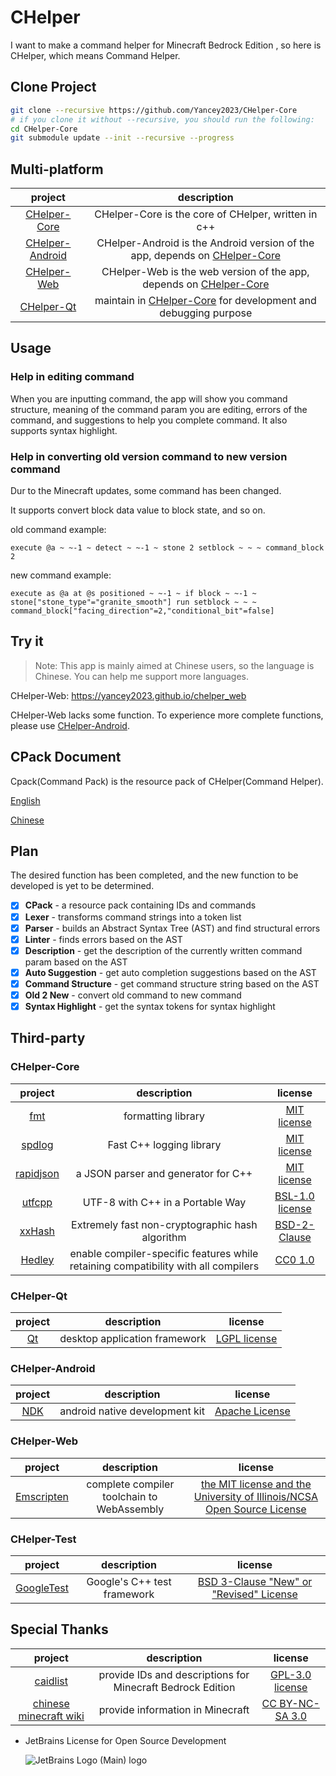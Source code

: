 # CHelper

I want to make a command helper for Minecraft Bedrock Edition , so here is CHelper, which means Command Helper.

## Clone Project

```bash
git clone --recursive https://github.com/Yancey2023/CHelper-Core
# if you clone it without --recursive, you should run the following:
cd CHelper-Core
git submodule update --init --recursive --progress
```

## Multi-platform

|                             project                              |                                                       description                                                        |
| :--------------------------------------------------------------: | :----------------------------------------------------------------------------------------------------------------------: |
|    [CHelper-Core](https://github.com/Yancey2023/CHelper-Core)    |                                   CHelper-Core is the core of CHelper, written in c++                                    |
| [CHelper-Android](https://github.com/Yancey2023/CHelper-Android) | CHelper-Android is the Android version of the app, depends on [CHelper-Core](https://github.com/Yancey2023/CHelper-Core) |
|     [CHelper-Web](https://github.com/Yancey2023/chelper_web)     |     CHelper-Web is the web version of the app, depends on [CHelper-Core](https://github.com/Yancey2023/CHelper-Core)     |
|                    [CHelper-Qt](./CHelper-Qt)                    |       maintain in [CHelper-Core](https://github.com/Yancey2023/CHelper-Core) for development and debugging purpose       |

## Usage

### Help in editing command

When you are inputting command, the app will show you command structure, meaning of the command param you are editing,
errors of the command, and suggestions to help you complete command. It also supports syntax highlight.

### Help in converting old version command to new version command

Dur to the Minecraft updates, some command has been changed.

It supports convert block data value to block state, and so on.

old command example:

```mcfunction
execute @a ~ ~-1 ~ detect ~ ~-1 ~ stone 2 setblock ~ ~ ~ command_block 2
```

new command example:

```mcfunction
execute as @a at @s positioned ~ ~-1 ~ if block ~ ~-1 ~ stone["stone_type"="granite_smooth"] run setblock ~ ~ ~ command_block["facing_direction"=2,"conditional_bit"=false]
```

## Try it

> Note: This app is mainly aimed at Chinese users, so the language is Chinese. You can help me support more languages.

CHelper-Web: <https://yancey2023.github.io/chelper_web>

CHelper-Web lacks some function. To experience more complete functions, please
use [CHelper-Android](https://github.com/Yancey2023/CHelper-Android).

## CPack Document

Cpack(Command Pack) is the resource pack of CHelper(Command Helper).

[English](CHelper-Resource/doc/README.md)

[Chinese](CHelper-Resource/doc/README_CN.md)

## Plan

The desired function has been completed, and the new function to be developed is yet to be determined.

- [x] **CPack** - a resource pack containing IDs and commands
- [x] **Lexer** - transforms command strings into a token list
- [x] **Parser** - builds an Abstract Syntax Tree (AST) and find structural errors
- [x] **Linter** - finds errors based on the AST
- [x] **Description** - get the description of the currently written command param based on the AST
- [x] **Auto Suggestion** - get auto completion suggestions based on the AST
- [x] **Command Structure** - get command structure string based on the AST
- [x] **Old 2 New** - convert old command to new command
- [x] **Syntax Highlight** - get the syntax tokens for syntax highlight

## Third-party

### CHelper-Core

|                      project                      |                                    description                                     |                                   license                                   |
| :-----------------------------------------------: | :--------------------------------------------------------------------------------: | :-------------------------------------------------------------------------: |
|       [fmt](https://github.com/fmtlib/fmt)        |                                 formatting library                                 |      [MIT license](https://github.com/fmtlib/fmt/blob/master/LICENSE)       |
|    [spdlog](https://github.com/gabime/spdlog)     |                              Fast C++ logging library                              |      [MIT license](https://github.com/gabime/spdlog/blob/v1.x/LICENSE)      |
| [rapidjson](https://github.com/Tencent/rapidjson) |                        a JSON parser and generator for C++                         | [MIT license](https://github.com/Tencent/rapidjson/blob/master/license.txt) |
|    [utfcpp](https://github.com/nemtrif/utfcpp)    |                          UTF-8 with C++ in a Portable Way                          |  [BSL-1.0 license](https://github.com/nemtrif/utfcpp/blob/master/LICENSE)   |
|   [xxHash](https://github.com/Cyan4973/xxHash)    |                  Extremely fast non-cryptographic hash algorithm                   |    [BSD-2-Clause ](https://github.com/Cyan4973/xxHash/blob/dev/LICENSE)     |
|  [Hedley](https://github.com/Yancey2023/hedley)   | enable compiler-specific features while retaining compatibility with all compilers |     [CC0 1.0](https://github.com/Yancey2023/hedley/blob/master/LICENSE)     |

### CHelper-Qt

|         project          |          description          |                     license                      |
| :----------------------: | :---------------------------: | :----------------------------------------------: |
| [Qt](https://www.qt.io/) | desktop application framework | [LGPL license](https://doc.qt.io/qt-6/lgpl.html) |

### CHelper-Android

|                 project                  |          description           |                           license                            |
| :--------------------------------------: | :----------------------------: | :----------------------------------------------------------: |
| [NDK](https://developer.android.com/ndk) | android native development kit | [Apache License](http://www.apache.org/licenses/LICENSE-2.0) |

### CHelper-Web

|               project                |                description                 |                                                                  license                                                                   |
| :----------------------------------: | :----------------------------------------: | :----------------------------------------------------------------------------------------------------------------------------------------: |
| [Emscripten](https://emscripten.org) | complete compiler toolchain to WebAssembly | [the MIT license and the University of Illinois/NCSA Open Source License](https://github.com/emscripten-core/emscripten/blob/main/LICENSE) |

### CHelper-Test

|                      project                       |         description         |                                              license                                              |
| :------------------------------------------------: | :-------------------------: | :-----------------------------------------------------------------------------------------------: |
| [GoogleTest](https://github.com/google/googletest) | Google's C++ test framework | [BSD 3-Clause "New" or "Revised" License](https://github.com/google/googletest/blob/main/LICENSE) |

## Special Thanks

|                       project                       |                        description                         |                                   license                                    |
| :-------------------------------------------------: | :--------------------------------------------------------: | :--------------------------------------------------------------------------: |
|  [caidlist](https://github.com/XeroAlpha/caidlist)  | provide IDs and descriptions for Minecraft Bedrock Edition | [GPL-3.0 license](https://github.com/XeroAlpha/caidlist/blob/master/LICENSE) |
| [chinese minecraft wiki](https://zh.minecraft.wiki) |              provide information in Minecraft              |     [CC BY-NC-SA 3.0](https://creativecommons.org/licenses/by-nc-sa/3.0)     |

- JetBrains License for Open Source Development

  ![JetBrains Logo (Main) logo](https://resources.jetbrains.com/storage/products/company/brand/logos/jb_beam.svg)
